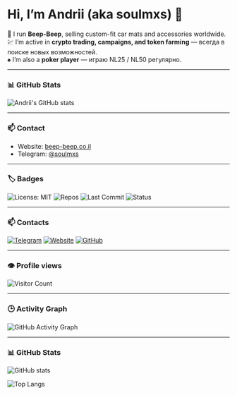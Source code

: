 # Hi, I’m Andrii (aka soulmxs) 👋

🚗 I run **Beep-Beep**, selling custom-fit car mats and accessories worldwide.  
💹 I’m active in **crypto trading, campaigns, and token farming** — всегда в поиске новых возможностей.  
♠️ I’m also a **poker player** — играю NL25 / NL50 регулярно.

---

### 📊 GitHub Stats  
![Andrii's GitHub stats](https://github-readme-stats.vercel.app/api?username=soulmxs&show_icons=true&theme=radical)

---

### 📫 Contact  
- Website: [beep-beep.co.il](https://beep-beep.co.il)  
- Telegram: [@soulmxs](https://t.me/soulmxs)

---

### 🏷 Badges

![License: MIT](https://img.shields.io/badge/License-MIT-green.svg)
![Repos](https://img.shields.io/badge/Public%20Repos-2-blue)
![Last Commit](https://img.shields.io/github/last-commit/soulmxs/soulmxs)
![Status](https://img.shields.io/badge/Activity-Active-success)

---

### 📫 Contacts

[![Telegram](https://img.shields.io/badge/Telegram-@soulmxs-2CA5E0?logo=telegram&logoColor=white)](https://t.me/soulmxs)
[![Website](https://img.shields.io/badge/Website-beep--beep.co.il-blue?logo=google-chrome&logoColor=white)](https://beep-beep.co.il)
[![GitHub](https://img.shields.io/badge/GitHub-soulmxs-black?logo=github)](https://github.com/soulmxs)

---

### 👁️ Profile views

![Visitor Count](https://komarev.com/ghpvc/?username=soulmxs&color=brightgreen&style=for-the-badge)

---

### 🕒 Activity Graph
![GitHub Activity Graph](https://github-readme-activity-graph.vercel.app/graph?username=soulmxs&theme=react-dark&hide_border=true&area=true)





- ---

### 📊 GitHub Stats

![GitHub stats](https://github-readme-stats.vercel.app/api?username=soulmxs&show_icons=true&theme=radical)

![Top Langs](https://github-readme-stats.vercel.app/api/top-langs/?username=soulmxs&layout=compact&theme=radical)

